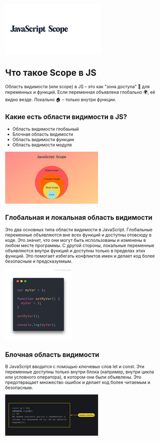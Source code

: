 ![alt text](image.png)

# Что такое Scope в JS

Область видимости (или scope) в JS – это как "зона доступа" 🚧 для переменных и функций. Если переменная объявлена глобально 🌍, её видно везде. Локально 🏠 – только внутри функции.


## Какие есть области видимости в JS?

* Область видимости глобаьный
* Блочная область видимости 
* Область видимости функции 
* Область видимости модуля 

![alt text](image-1.png)

 ## Глобальная и локальная область видимости 

Это два основных типа области видимости в JavaScript. Глобальные переменные объявляются вне всех функций и доступны отовсюду в коде. Это значит, что они могут быть использованы и изменены в любом месте программы. С другой стороны, локальные переменные объявляются внутри функций и доступны только в пределах этих функций. Это помогает избегать конфликтов имен и делает код более безопасным и предсказуемым.

![alt text](image-3.png)


## Блочная область видимости
 
В JavaScript вводится с помощью ключевых слов let и const. Эти переменные доступны только внутри блока (например, внутри цикла или условного оператора), в котором они были объявлены. Это предотвращает множество ошибок и делает код более читаемым и безопасным.

![alt text](image-4.png)
<!-- ![alt text](image-2.png) -->

